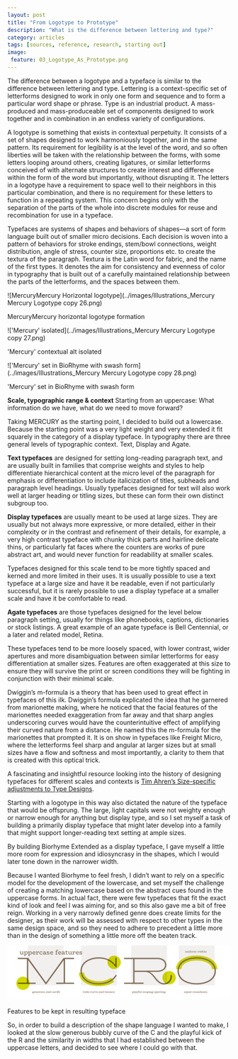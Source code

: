 ```yaml
---
layout: post
title: "From Logotype to Prototype"
description: "What is the difference between lettering and type?"
category: articles
tags: [sources, reference, research, starting out]
image: 
 feature: 03_Logotype_As_Prototype.png
---
```


The difference between a logotype and a typeface is similar to the difference between lettering and type. Lettering is a context-specific set of letterforms designed to work in only one form and sequence and to form a particular word shape or phrase. Type is an industrial product. A mass-produced and mass-produceable set of components designed to work together and in combination in an endless variety of configurations. 

A logotype is something that exists in contextual perpetuity. It consists of a set of shapes designed to work harmoniously together, and in the same pattern. Its requirement for legibility is at the level of the word, and so often liberties will be taken with the relationship between the forms, with some letters looping around others, creating ligatures, or similar letterforms conceived of with alternate structures to create interest and difference within the form of the word but importantly, without disrupting it. The letters in a logotype have a requirement to space well to their neighbors in this particular combination, and there is no requirement for these letters to function in a repeating system. This concern begins only with the separation of the parts of the whole into discrete modules for reuse and recombination for use in a typeface. 

Typefaces are systems of shapes and behaviors of shapes—a sort of form language built out of smaller micro decisions. Each decision is woven into a pattern of behaviors for stroke endings, stem/bowl connections, weight distribution, angle of stress, counter size, proportions etc. to create the textura of the paragraph. Textura is the Latin word for fabric, and the name of the first types. It denotes the aim for consistency and evenness of color in typography that is built out of a carefully maintained relationship between the parts of the letterforms, and the spaces between them. 

![MercuryMercury Horizontal logotype](../images/Illustrations_Mercury Mercury Logotype copy 26.png)
<figcaption>MercuryMercury horizontal logotype formation</figcaption>

!['Mercury' isolated](../images/Illustrations_Mercury Mercury Logotype copy 27.png)
<figcaption>'Mercury' contextual alt isolated</figcaption>

!['Mercury' set in BioRhyme with swash form](../images/Illustrations_Mercury Mercury Logotype copy 28.png)
<figcaption>'Mercury' set in BioRhyme with swash form</figcaption>

**Scale, typographic range & context**
Starting from an uppercase: What information do we have, what do we need to move forward?
 
Taking MERCURY as the starting point, I decided to build out a lowercase. Because the starting point was a very light weight and very extended it fit squarely in the category of a display typeface. In typography there are three general levels of typographic context. Text, Display and Agate. 

**Text typefaces** are designed for setting long-reading paragraph text, and are usually built in families that comprise weights and styles to help differentiate hierarchical content at the micro level of the paragraph for emphasis or differentiation to include italicization of titles, subheads and paragraph level headings. Usually typefaces designed for text will also work well at larger heading or titling sizes, but these can form their own distinct subgroup too. 

**Display typefaces** are usually meant to be used at large sizes. They are usually but not always more expressive, or more detailed, either in their complexity or in the contrast and refinement of their details, for example, a very high contrast typeface with chunky thick parts and hairline delicate thins, or particularly fat faces where the counters are works of pure abstract art, and would never function for readability at smaller scales.
 
Typefaces designed for this scale tend to be more tightly spaced and kerned and more limited in their uses. It is usually possible to use a text typeface at a large size and have it be readable, even if not particularly successful, but it is rarely possible to use a display typeface at a smaller scale and have it be comfortable to read. 

**Agate typefaces** are those typefaces designed for the level below paragraph setting, usually for things like phonebooks, captions, dictionaries or stock listings. A great example of an agate typeface is Bell Centennial, or a later and related model, Retina. 

These typefaces tend to be more loosely spaced, with lower contrast, wider apertures and more disambiguation between similar letterforms for easy differentiation at smaller sizes. Features are often exaggerated at this size to ensure they will survive the print or screen conditions they will be fighting in conjunction with their minimal scale. 

Dwiggin’s m-formula is a theory that has been used to great effect in typefaces of this ilk. Dwiggin’s formula explicated the idea that he garnered from marionette making, where he noticed that the facial features of the marionettes needed exaggeration from far away and that sharp angles underscoring curves would have the counterintuitive effect of amplifying their curved nature from a distance. He named this the m-formula for the marionettes that prompted it. It is on show in typefaces like Freight Micro, where the letterforms feel sharp and angular at larger sizes but at small sizes have a flow and softness and most importantly, a clarity to them that is created with this optical trick.

A fascinating and insightful resource looking into the history of designing typefaces for different scales and contexts is [Tim Ahren’s Size-specific adjustments to Type Designs](http://justanotherfoundry.com/size-specific-adjustments-to-type-designs). 
 
Starting with a logotype in this way also dictated the nature of the typeface that would be offsprung. The large, light capitals were not weighty enough or narrow enough for anything but display type, and so I set myself a task of building a primarily display typeface that might later develop into a family that might support longer-reading text setting at ample sizes. 

By building Biorhyme Extended as a display typeface, I gave myself a little more room for expression and idiosyncrasy in the shapes, which I would later tone down in the narrower width. 



Because I wanted Biorhyme to feel fresh, I didn’t want to rely on a specific model for the development of the lowercase, and set myself the challenge of creating a matching lowercase based on the abstract cues found in the uppercase forms. In actual fact, there were few typefaces that fit the exact kind of look and feel I was aiming for, and so this also gave me a bit of free reign. Working in a very narrowly defined genre does create limits for the designer, as their work will be assessed with respect to other types in the same design space, and so they need to adhere to precedent a little more than in the design of something a little more off the beaten track. 

![Biorhyme Logotype comparison](../images/Uppercase_Fea.png)
<figcaption>Features to be kept in resulting typeface</figcaption>


So, in order to build a description of the shape language I wanted to make, I looked at the slow generous bubbly curve of the C and the playful kick of the R and the similarity in widths that I had established between the uppercase letters, and decided to see where I could go with that.


